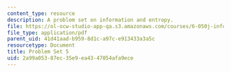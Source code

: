 ```yaml
---
content_type: resource
description: A problem set on information and entropy.
file: https://ol-ocw-studio-app-qa.s3.amazonaws.com/courses/6-050j-information-and-entropy-spring-2008/2a99a05387ec35e9ea4347054afa9ece_MIT6_050JS08_ps_05.pdf
file_type: application/pdf
parent_uid: 41d41aad-b959-8d1c-a97c-e913433a3a5c
resourcetype: Document
title: Problem Set 5
uid: 2a99a053-87ec-35e9-ea43-47054afa9ece
---
```

